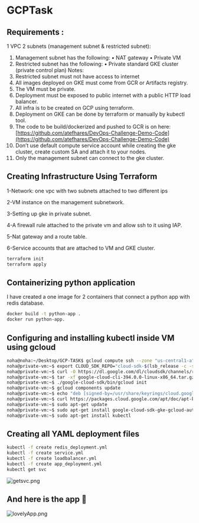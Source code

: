 # GCPTask

## Requirements :

1 VPC
2 subnets (management subnet & restricted subnet):

1. Management subnet has the following:
• NAT gateway
• Private VM
2. Restricted subnet has the following:
• Private standard GKE cluster (private control plan)
Notes:
3. Restricted subnet must not have access to internet
4. All images deployed on GKE must come from GCR or Artifacts registry.
5. The VM must be private.
6. Deployment must be exposed to public internet with a public HTTP load balancer.
7. All infra is to be created on GCP using terraform.
8. Deployment on GKE can be done by terraform or manually by kubectl tool.
9. The code to be build/dockerized and pushed to GCR is on here:
[https://github.com/atefhares/DevOps-Challenge-Demo-Code](https://github.com/atefhares/DevOps-Challenge-Demo-Code)
10. Don’t use default compute service account while creating the gke cluster, create
custom SA and attach it to your nodes.
11. Only the management subnet can connect to the gke cluster.

## Creating Infrastructure Using Terraform

1-Network: one vpc with two subnets attached to two different ips

2-VM instance on the management subnetwork.

3-Setting up  gke  in private subnet.

4-A firewall rule attached to the private vm and allow ssh to it using IAP.

5-Nat gateway and a route table.

6-Service accounts that are attached to VM and GKE cluster.

```bash
terraform init
terraform apply 
```

## Containerizing  python application

I have created a one image for 2 containers  that connect a python app with redis database. 

```bash
docker build -t python-app .
docker run python-app.
```

## Configuring and installing kubectl inside VM using gcloud

```bash
noha@noha:~/Desktop/GCP-TASK$ gcloud compute ssh --zone "us-central1-a" "private-vm"  --tunnel-through-iap --project "my-project-noha"
noha@private-vm:~$ export CLOUD_SDK_REPO="cloud-sdk-$(lsb_release -c -s)"
noha@private-vm:~$ curl -O https://dl.google.com/dl/cloudsdk/channels/rapid/downloads/google-cloud-cli-394.0.0-linux-x86_64.tar.gz
noha@private-vm:~$ tar -xf google-cloud-cli-394.0.0-linux-x86_64.tar.gz
noha@private-vm:~$ ./google-cloud-sdk/bin/gcloud init
noha@private-vm:~$ gcloud components update
noha@private-vm:~$ echo "deb [signed-by=/usr/share/keyrings/cloud.google.gpg] https://packages.cloud.google.com/apt cloud-sdk main" | sudo tee -a /etc/apt/sources.list.d/google-cloud-sdk.list
noha@private-vm:~$ curl https://packages.cloud.google.com/apt/doc/apt-key.gpg | sudo apt-key --keyring /usr/share/keyrings/cloud.google.gpg add -
noha@private-vm:~$ sudo apt-get update
noha@private-vm:~$ sudo apt-get install google-cloud-sdk-gke-gcloud-auth-plugin
noha@private-vm:~$ sudo apt-get install kubectl
```

## Creating all YAML deployment files

```bash
kubectl -f create redis_deployment.yml
kubectl -f create service.yml
kubectl -f create loadbalancer.yml
kubectl -f create app_deployment.yml
kubectl get svc
```

![getsvc.png](GCPTask%2025c6402c70e64b54a70762a6fba303e1/getsvc.png)

## And here is the app 🥳

![lovelyApp.png](GCPTask%2025c6402c70e64b54a70762a6fba303e1/lovelyApp.png)